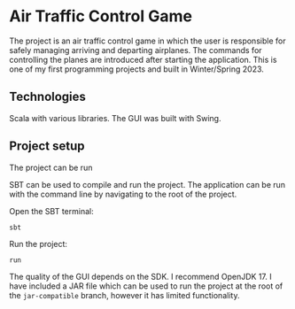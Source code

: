 # Air Traffic Control Game

The project is an air traffic control game in which the user is responsible for safely managing arriving and departing airplanes. The commands for controlling the planes are introduced after starting the application. This is one of my first programming projects and built in Winter/Spring 2023.

## Technologies

Scala with various libraries. The GUI was built with Swing.


## Project setup

The project can be run

SBT can be used to compile and run the project. The application can be run with the command line by navigating to the root of the project.

Open the SBT terminal:
```
sbt
```
Run the project:
```
run
```

The quality of the GUI depends on the SDK. I recommend OpenJDK 17. I have included a JAR file which can be used to run the project at the root of the ```jar-compatible``` branch, however it has limited functionality.
